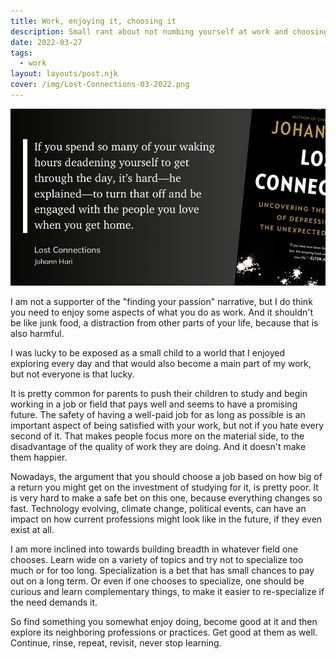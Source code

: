 ```yaml
---
title: Work, enjoying it, choosing it
description: Small rant about not numbing yourself at work and choosing a job for the long term
date: 2022-03-27
tags:
  - work
layout: layouts/post.njk
cover: /img/Lost-Connections-03-2022.png
---
```


![](/img/Lost-Connections-03-2022.png)

I am not a supporter of the "finding your passion" narrative, but I do think you need to enjoy some aspects of what you do as work. And it shouldn't be like junk food, a distraction from other parts of your life, because that is also harmful.

I was lucky to be exposed as a small child to a world that I enjoyed exploring every day and that would also become a main part of my work, but not everyone is that lucky.

It is pretty common for parents to push their children to study and begin working in a job or field that pays well and seems to have a promising future. The safety of having a well-paid job for as long as possible is an important aspect of being satisfied with your work, but not if you hate every second of it. That makes people focus more on the material side, to the disadvantage of the quality of work they are doing. And it doesn't make them happier.

Nowadays, the argument that you should choose a job based on how big of a return you might get on the investment of studying for it, is pretty poor. It is very hard to make a safe bet on this one, because everything changes so fast. Technology evolving, climate change, political events, can have an impact on how current professions might look like in the future, if they even exist at all.

I am more inclined into towards building breadth in whatever field one chooses. Learn wide on a variety of topics and try not to specialize too much or for too long. Specialization is a bet that has small chances to pay out on a long term. Or even if one chooses to specialize, one should be curious and learn complementary things, to make it easier to re-specialize if the need demands it.

So find something you somewhat enjoy doing, become good at it and then explore its neighboring professions or practices. Get good at them as well. Continue, rinse, repeat, revisit, never stop learning.

